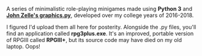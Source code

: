 A series of minimalistic role-playing minigames made using **Python 3** and **[John Zelle's graphics.py](https://mcsp.wartburg.edu/zelle/python/graphics.py)**, developed over my college years of 2016-2018.

I figured I'd upload them all here for posterity. Alongside the .py files, you'll find an application called **rpg3plus.exe**. It's an improved, portable version of RPGIII called **RPGIII+**, but its source code may have died on my old laptop. Oops!
